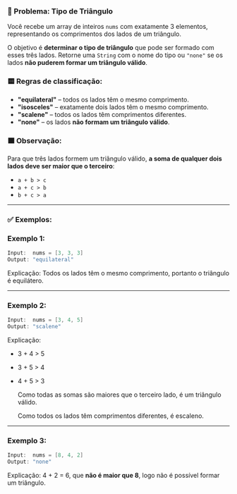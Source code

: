 ### 📌 Problema: **Tipo de Triângulo**

Você recebe um array de inteiros `nums` com exatamente 3 elementos, representando os comprimentos dos lados de um triângulo.

O objetivo é **determinar o tipo de triângulo** que pode ser formado com esses três lados. Retorne uma `String` com o nome do tipo ou `"none"` se os lados **não puderem formar um triângulo válido**.

### 🟨 Regras de classificação:

- **"equilateral"** – todos os lados têm o mesmo comprimento.
- **"isosceles"** – exatamente dois lados têm o mesmo comprimento.
- **"scalene"** – todos os lados têm comprimentos diferentes.
- **"none"** – os lados **não formam um triângulo válido**.

### 🟧 Observação:

Para que três lados formem um triângulo válido, **a soma de qualquer dois lados deve ser maior que o terceiro**:

- `a + b > c`
- `a + c > b`
- `b + c > a`

---

### ✅ Exemplos:

### Exemplo 1:

```java
Input:  nums = [3, 3, 3]
Output: "equilateral"

```

Explicação: Todos os lados têm o mesmo comprimento, portanto o triângulo é equilátero.

---

### Exemplo 2:

```java
Input:  nums = [3, 4, 5]
Output: "scalene"

```

Explicação:

- 3 + 4 > 5
- 3 + 5 > 4
- 4 + 5 > 3
    
    Como todas as somas são maiores que o terceiro lado, é um triângulo válido.
    
    Como todos os lados têm comprimentos diferentes, é escaleno.
    

---

### Exemplo 3:

```java
Input:  nums = [8, 4, 2]
Output: "none"

```

Explicação: 4 + 2 = 6, que **não é maior que 8**, logo não é possível formar um triângulo.
